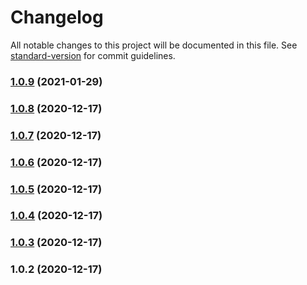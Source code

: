 # Changelog

All notable changes to this project will be documented in this file. See [standard-version](https://github.com/conventional-changelog/standard-version) for commit guidelines.

### [1.0.9](https://code.byted.org///compare/v1.0.8...v1.0.9) (2021-01-29)

### [1.0.8](https://code.byted.org///compare/v1.0.7...v1.0.8) (2020-12-17)

### [1.0.7](https://code.byted.org///compare/v1.0.6...v1.0.7) (2020-12-17)

### [1.0.6](https://code.byted.org///compare/v1.0.5...v1.0.6) (2020-12-17)

### [1.0.5](https://code.byted.org///compare/v1.0.4...v1.0.5) (2020-12-17)

### [1.0.4](https://code.byted.org///compare/v1.0.3...v1.0.4) (2020-12-17)

### [1.0.3](///compare/v1.0.2...v1.0.3) (2020-12-17)

### 1.0.2 (2020-12-17)
